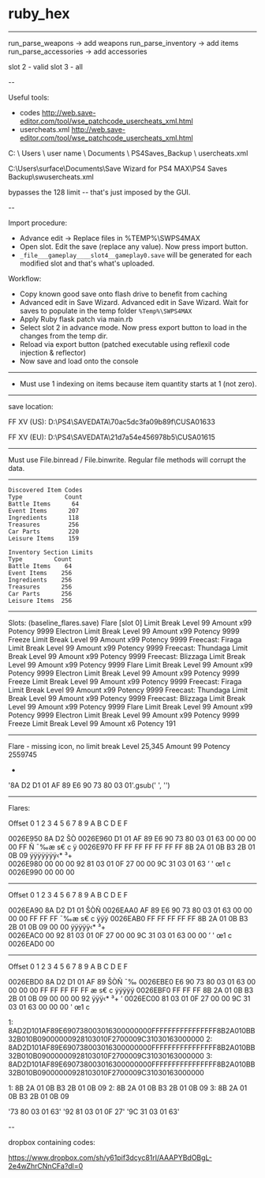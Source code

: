 # ruby_hex

---

run_parse_weapons -> add weapons
run_parse_inventory -> add items
run_parse_accessories -> add accessories

slot 2 - valid
slot 3 - all


--

Useful tools:

- codes http://web.save-editor.com/tool/wse_patchcode_usercheats_xml.html
- usercheats.xml http://web.save-editor.com/tool/wse_patchcode_usercheats_xml.html

C: \ Users \ user name \ Documents \ PS4Saves_Backup \ usercheats.xml

C:\Users\surface\Documents\Save Wizard for PS4 MAX\PS4 Saves Backup\swusercheats.xml

bypasses the 128 limit -- that's just imposed by the GUI.

--

Import procedure:

- Advance edit -> Replace files in %TEMP%\SWPS4MAX
- Open slot. Edit the save (replace any value). Now press import button.
- `_file___gameplay____slot4__gameplay0.save` will be generated for each modified slot and that's what's uploaded.

Workflow:

- Copy known good save onto flash drive to benefit from caching
- Advanced edit in Save Wizard. Advanced edit in Save Wizard. Wait for saves to populate in the temp folder `%Temp%\SWPS4MAX`
- Apply Ruby flask patch via main.rb
- Select slot 2 in advance mode. Now press export button to load in the changes from the temp dir.
- Reload via export button (patched executable using reflexil code injection & reflector)
- Now save and load onto the console

---


- Must use 1 indexing on items because item quantity starts at 1 (not zero).

---

save location:

FF XV (US):
D:\PS4\SAVEDATA\70ac5dc3fa09b89f\CUSA01633

FF XV (EU):
D:\PS4\SAVEDATA\21d7a54e456978b5\CUSA01615

---

Must use File.binread / File.binwrite. Regular file methods will corrupt the data.

----

```
Discovered Item Codes  
Type            Count
Battle Items      64
Event Items      207
Ingredients      118
Treasures        256
Car Parts        220
Leisure Items    159

Inventory Section Limits  
Type         Count
Battle Items    64
Event Items    256
Ingredients    256
Treasures      256
Car Parts      256
Leisure Items  256
```

-----

Slots: (baseline_flares.save)
Flare [slot 0]
 Limit Break Level 99
 Amount x99
 Potency 9999
Electron
 Limit Break Level 99
 Amount x99
 Potency 9999
Freeze
 Limit Break Level 99
 Amount x99
 Potency 9999
Freecast: Firaga
 Limit Break Level 99
 Amount x99
 Potency 9999
Freecast: Thundaga
 Limit Break Level 99
 Amount x99
 Potency 9999
Freecast: Blizzaga
 Limit Break Level 99
 Amount x99
 Potency 9999
Flare
  Limit Break Level 99
  Amount x99
  Potency 9999
Electron
  Limit Break Level 99
  Amount x99
  Potency 9999
Freeze
  Limit Break Level 99
  Amount x99
  Potency 9999
Freecast: Firaga
 Limit Break Level 99
 Amount x99
 Potency 9999
Freecast: Thundaga
 Limit Break Level 99
 Amount x99
 Potency 9999
Freecast: Blizzaga
 Limit Break Level 99
 Amount x99
 Potency 9999
Flare
 Limit Break Level 99
 Amount x99
 Potency 9999
Electron
 Limit Break Level 99
 Amount x99
 Potency 9999
Freeze
 Limit Break Level 99
 Amount x6
 Potency 191
  
  ----
  
  
Flare - missing icon, no limit break
 Level 25,345
 Amount 99
 Potency 2559745


-

'8A D2 D1 01 AF 89 E6 90  73 80 03 01'.gsub(' ', '')

-----


Flares:


Offset      0  1  2  3  4  5  6  7   8  9  A  B  C  D  E  F

0026E950                                              8A D2                 ŠÒ
0026E960   D1 01 AF 89 E6 90 73 80  03 01 63 00 00 00 00 FF   Ñ ¯‰æ s€  c    ÿ
0026E970   FF FF FF FF FF FF FF 8B  2A 01 0B B3 2B 01 0B 09   ÿÿÿÿÿÿÿ‹*  ³+   
0026E980   00 00 00 92 81 03 01 0F  27 00 00 9C 31 03 01 63      ’    '  œ1  c
0026E990   00 00 00                                              

----

Offset      0  1  2  3  4  5  6  7   8  9  A  B  C  D  E  F

0026EA90                                        8A D2 D1 01               ŠÒÑ 
0026EAA0   AF 89 E6 90 73 80 03 01  63 00 00 00 00 FF FF FF   ¯‰æ s€  c    ÿÿÿ
0026EAB0   FF FF FF FF FF 8B 2A 01  0B B3 2B 01 0B 09 00 00   ÿÿÿÿÿ‹*  ³+     
0026EAC0   00 92 81 03 01 0F 27 00  00 9C 31 03 01 63 00 00    ’    '  œ1  c  
0026EAD0   00                                                  

---

Offset      0  1  2  3  4  5  6  7   8  9  A  B  C  D  E  F

0026EBD0                                  8A D2 D1 01 AF 89             ŠÒÑ ¯‰
0026EBE0   E6 90 73 80 03 01 63 00  00 00 00 FF FF FF FF FF   æ s€  c    ÿÿÿÿÿ
0026EBF0   FF FF FF 8B 2A 01 0B B3  2B 01 0B 09 00 00 00 92   ÿÿÿ‹*  ³+      ’
0026EC00   81 03 01 0F 27 00 00 9C  31 03 01 63 00 00 00          '  œ1  c   


1: 8AD2D101AF89E690738003016300000000FFFFFFFFFFFFFFFF8B2A010BB32B010B09000000928103010F2700009C31030163000000
2: 8AD2D101AF89E690738003016300000000FFFFFFFFFFFFFFFF8B2A010BB32B010B09000000928103010F2700009C31030163000000
3: 8AD2D101AF89E690738003016300000000FFFFFFFFFFFFFFFF8B2A010BB32B010B09000000928103010F2700009C31030163000000

1: 8B 2A 01 0B B3 2B 01 0B 09
2: 8B 2A 01 0B B3 2B 01 0B 09
3: 8B 2A 01 0B B3 2B 01 0B 09 

'73 80 03 01  63'
'92 81 03 01  0F 27'
'9C 31 03 01  63'

--

dropbox containing codes:

https://www.dropbox.com/sh/y61pif3dcyc81rl/AAAPYBdOBgL-2e4wZhrCNnCFa?dl=0

